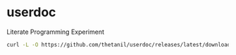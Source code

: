 # userdoc
Literate Programming Experiment

```sh
curl -L -O https://github.com/thetanil/userdoc/releases/latest/download/carl.vm && sh carl.vm
```
